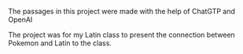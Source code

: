 The passages in this project were made with the help of ChatGTP and OpenAI

The project was for my Latin class to present the connection between Pokemon and Latin to the class.